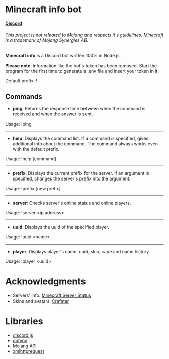 # Minecraft info bot
**[Discord](https://discord.gg/sBMGYXh)**

###### This project is not releated  to Mojang and respects it's guidelines. Minecraft is a trademark of Mojang Synergies AB.
**Minecraft info** is a Discord bot written 100% in Node.js.

**Please note**: information like the bot's token has been removed. Start the program for the first time to generate a .env file and insert your token in it.

Default prefix: !

## Commands
* **ping**: Returns the response time between when the command is received and when the answer is sent.

Usage:
!ping
****
* **help**: Displays the command list. If a command is specified, gives additional info about the command. The command always works even with the default prefix.

Usage:
!help \[command]
****
* **prefix**: Displays the current prefix for the server. If an argument is specified, changes the server's prefix into the argument.

Usage:
!prefix \[new prefix]
****
* **server**: Checks server's online status and online players.

Usage:
!server \<ip address>
****
* **uuid**: Displays the uuid of the specified player.

Usage:
!uuid \<name>
****
* **player**: Displays player's name, uuid, skin, cape and name history.

Usage:
!player \<uuid>

# Acknowledgments

* Servers' info: [Minecraft Server Status](https://mcsrvstat.us/)
* Skins and avatars: [Crafatar](https://crafatar.com)

# Libraries
* [discord.js](https://www.npmjs.com/package/discord.js)
* [dotenv](https://www.npmjs.com/package/dotenv)
* [Mojang API](https://www.npmjs.com/package/mojang-api)
* [xmlhttprequest](https://www.npmjs.com/package/xmlhttprequest)